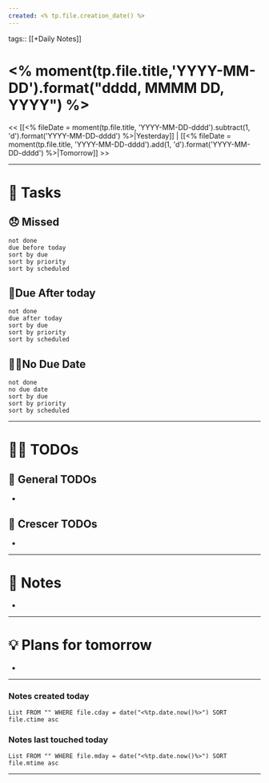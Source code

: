 ```yaml
---
created: <% tp.file.creation_date() %>
---
```

tags:: [[+Daily Notes]]

# <% moment(tp.file.title,'YYYY-MM-DD').format("dddd, MMMM DD, YYYY") %>

<< [[<% fileDate = moment(tp.file.title, 'YYYY-MM-DD-dddd').subtract(1, 'd').format('YYYY-MM-DD-dddd') %>|Yesterday]] | [[<% fileDate = moment(tp.file.title, 'YYYY-MM-DD-dddd').add(1, 'd').format('YYYY-MM-DD-dddd') %>|Tomorrow]] >>

---
# 💪 Tasks

## 😞 Missed
```tasks
not done
due before today
sort by due
sort by priority
sort by scheduled
```
## 🤝Due After today
```tasks
not done
due after today
sort by due
sort by priority
sort by scheduled
```

## 💆‍♂️No Due Date
```tasks
not done
no due date
sort by due
sort by priority
sort by scheduled
```
---
# 🕵️‍♂️ TODOs

## 🚀 General TODOs
- 


## 💼 Crescer TODOs
- 

---
# 📝 Notes
- 
---
# 💡 Plans for tomorrow
- 
---
### Notes created today
```dataview
List FROM "" WHERE file.cday = date("<%tp.date.now()%>") SORT file.ctime asc
```

### Notes last touched today
```dataview
List FROM "" WHERE file.mday = date("<%tp.date.now()%>") SORT file.mtime asc
```

---

